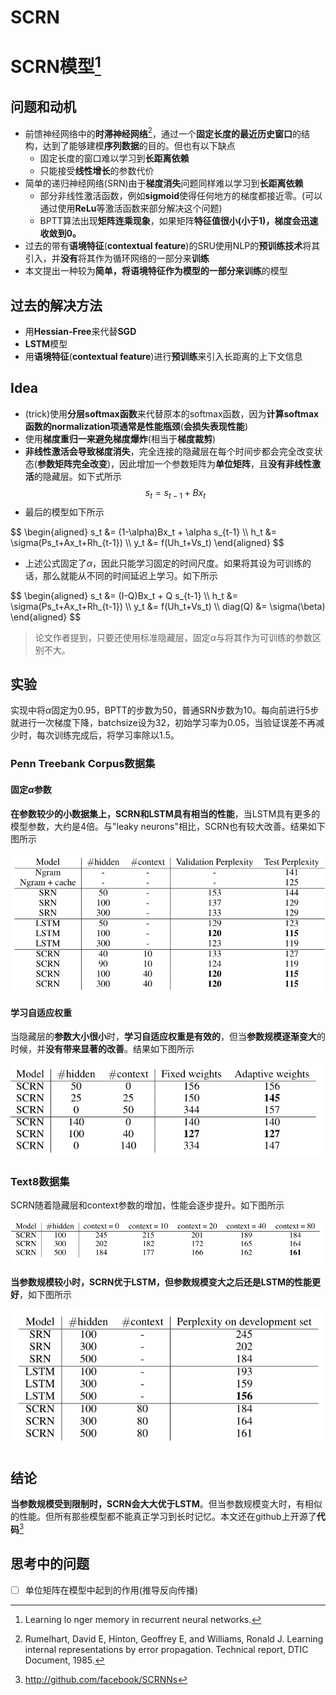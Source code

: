 # SCRN

# SCRN模型[^1]
## 问题和动机
* 前馈神经网络中的**时滞神经网络**[^2]，通过一个**固定长度的最近历史窗口**的结构，达到了能够建模**序列数据**的目的。但也有以下缺点
  * 固定长度的窗口难以学习到**长距离依赖**
  * 只能接受**线性增长**的参数代价
* 简单的递归神经网络(SRN)由于**梯度消失**问题同样难以学习到**长距离依赖**
  * 部分非线性激活函数，例如**sigmoid**使得任何地方的梯度都接近零。(可以通过使用**ReLu**等激活函数来部分解决这个问题)
  * BPTT算法出现**矩阵连乘现象**，如果矩阵**特征值很小(小于1)，梯度会迅速收敛到0。**
* 过去的带有**语境特征**(**contextual feature**)的SRU使用NLP的**预训练技术**将其引入，并**没有**将其作为循环网络的一部分来**训练**
* 本文提出一种较为**简单，将语境特征作为模型的一部分来训练**的模型

## 过去的解决方法
* 用**Hessian-Free**来代替**SGD**
* **LSTM**模型
* 用**语境特征**(**contextual feature**)进行**预训练**来引入长距离的上下文信息

## Idea
* (trick)使用**分层softmax函数**来代替原本的softmax函数，因为**计算softmax函数的normalization项通常是性能瓶颈**(**会损失表现性能**)
* 使用**梯度重归一来避免梯度爆炸**(相当于**梯度裁剪**)
* **非线性激活会导致梯度消失**，完全连接的隐藏层在每个时间步都会完全改变状态(**参数矩阵完全改变**)，因此增加一个参数矩阵为**单位矩阵**，且**没有非线性激活**的隐藏层。如下式所示
$$s_t = s_{t-1}+Bx_t$$
* 最后的模型如下所示

<div>
$$
\begin{aligned}
s_t &= (1-\alpha)Bx_t + \alpha s_{t-1}
\\
h_t &= \sigma(Ps_t+Ax_t+Rh_{t-1}) 
\\
y_t &= f(Uh_t+Vs_t) 
\end{aligned}
$$</div>

* 上述公式固定了$\alpha$，因此只能学习固定的时间尺度。如果将其设为可训练的话，那么就能从不同的时间延迟上学习。如下所示

<div>
$$
\begin{aligned}
s_t &= (I-Q)Bx_t + Q s_{t-1} 
\\
h_t &= \sigma(Ps_t+Ax_t+Rh_{t-1}) 
\\
y_t &= f(Uh_t+Vs_t) 
\\
diag(Q) &= \sigma(\beta)
\end{aligned}
$$
</div>

> 论文作者提到，只要还使用标准隐藏层，固定$\alpha$与将其作为可训练的参数区别不大。


## 实验
实现中将$\alpha$固定为0.95，BPTT的步数为50，普通SRN步数为10。每向前进行5步就进行一次梯度下降，batchsize设为32，初始学习率为0.05，当验证误差不再减少时，每次训练完成后，将学习率除以1.5。
### Penn Treebank Corpus数据集
#### 固定$\alpha$参数
**在参数较少的小数据集上，SCRN和LSTM具有相当的性能**，当LSTM具有更多的模型参数，大约是4倍。与"leaky neurons"相比，SCRN也有较大改善。结果如下图所示

![Penn Treebank Corpus数据集](/SCRN/PennTreebankCorpus固定参数.png "固定参数")

#### 学习自适应权重
当隐藏层的**参数大小很小**时，**学习自适应权重是有效的**，但当**参数规模逐渐变大**的时候，并**没有带来显著的改善**。结果如下图所示

![Penn Treebank Corpus数据集](/SCRN/PennTreebankCorpus训练参数.png "学习自适应权重")


### Text8数据集
SCRN随着隐藏层和context参数的增加，性能会逐步提升。如下图所示

![Text8数据集](/SCRN/Text8自我比较.png)


**当参数规模较小时，SCRN优于LSTM，但参数规模变大之后还是LSTM的性能更好**，如下图所示

![Text8数据集](/SCRN/Text8与LSTM对比.png "SRN，LSTM与SCRN的对比")

## 结论
**当参数规模受到限制时，SCRN会大大优于LSTM**。但当参数规模变大时，有相似的性能。但所有那些模型都不能真正学习到长时记忆。本文还在github上开源了**代码**[^3]

## 思考中的问题
- [ ] 单位矩阵在模型中起到的作用(推导反向传播)



[^1]:Learning lo
nger memory in recurrent neural networks.
[^2]:Rumelhart, David E, Hinton, Geoffrey E, and Williams, Ronald J. Learning internal representations
by error propagation. Technical report, DTIC Document, 1985.
[^3]: http://github.com/facebook/SCRNNs

